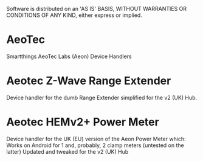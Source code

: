 Software is distributed on an 'AS IS' BASIS, WITHOUT WARRANTIES OR CONDITIONS OF ANY KIND, either express or implied.
# AeoTec
Smartthings AeoTec Labs (Aeon) Device Handlers
# Aeotec Z-Wave Range Extender
Device handler for the dumb Range Extender simplified for the v2 (UK) Hub.
# Aeotec HEMv2+ Power Meter
Device handler for the UK (EU) version of the Aeon Power Meter which:
    Works on Android for 1 and, probably, 2 clamp meters (untested on the latter) 
    Updated and tweaked for the v2 (UK) Hub
